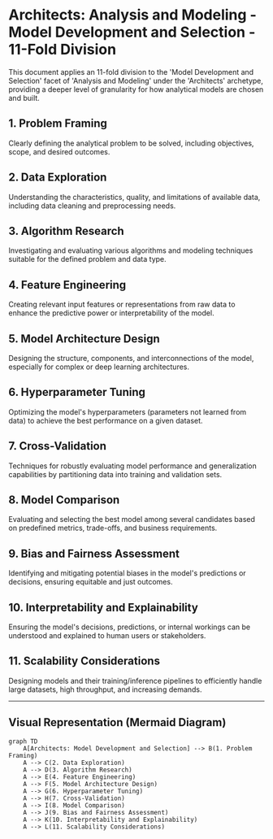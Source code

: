 # Architects: Analysis and Modeling - Model Development and Selection - 11-Fold Division

This document applies an 11-fold division to the 'Model Development and Selection' facet of 'Analysis and Modeling' under the 'Architects' archetype, providing a deeper level of granularity for how analytical models are chosen and built.

## 1. Problem Framing

Clearly defining the analytical problem to be solved, including objectives, scope, and desired outcomes.

## 2. Data Exploration

Understanding the characteristics, quality, and limitations of available data, including data cleaning and preprocessing needs.

## 3. Algorithm Research

Investigating and evaluating various algorithms and modeling techniques suitable for the defined problem and data type.

## 4. Feature Engineering

Creating relevant input features or representations from raw data to enhance the predictive power or interpretability of the model.

## 5. Model Architecture Design

Designing the structure, components, and interconnections of the model, especially for complex or deep learning architectures.

## 6. Hyperparameter Tuning

Optimizing the model's hyperparameters (parameters not learned from data) to achieve the best performance on a given dataset.

## 7. Cross-Validation

Techniques for robustly evaluating model performance and generalization capabilities by partitioning data into training and validation sets.

## 8. Model Comparison

Evaluating and selecting the best model among several candidates based on predefined metrics, trade-offs, and business requirements.

## 9. Bias and Fairness Assessment

Identifying and mitigating potential biases in the model's predictions or decisions, ensuring equitable and just outcomes.

## 10. Interpretability and Explainability

Ensuring the model's decisions, predictions, or internal workings can be understood and explained to human users or stakeholders.

## 11. Scalability Considerations

Designing models and their training/inference pipelines to efficiently handle large datasets, high throughput, and increasing demands.

---

## Visual Representation (Mermaid Diagram)

```mermaid
graph TD
    A[Architects: Model Development and Selection] --> B(1. Problem Framing)
    A --> C(2. Data Exploration)
    A --> D(3. Algorithm Research)
    A --> E(4. Feature Engineering)
    A --> F(5. Model Architecture Design)
    A --> G(6. Hyperparameter Tuning)
    A --> H(7. Cross-Validation)
    A --> I(8. Model Comparison)
    A --> J(9. Bias and Fairness Assessment)
    A --> K(10. Interpretability and Explainability)
    A --> L(11. Scalability Considerations)
```
